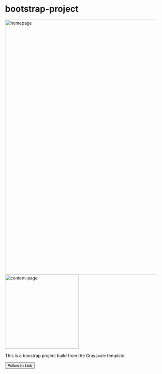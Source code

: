 # bootstrap-project
<div display="flex">
<div>
  <img width="841" alt="homepage" lazy-loading="true" src="https://github.com/mc-jamin/bootstrap-project/assets/13468589/5a7a0aad-8ee0-4e4c-af12-c0f904de02be">
</div>
<div>
  <img width="244" alt="content-page" lazy-loading="true" src="https://github.com/mc-jamin/bootstrap-project/assets/13468589/8b8943c4-2223-4b74-b8b9-99a29a34ca65">
  <div>
    <p>
      This is a boostrap project build from the Grayscale template.
    </p>
    <p>
      <input type = "button" value = "Follow to Link" href = "https://mc-jamin.github.io/csb-3gsl4y/">
    </p>
  </div>
  
  
</div> 
  </div>
</div>





